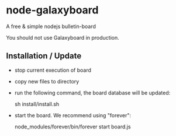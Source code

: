 # node-galaxyboard
A free &amp; simple nodejs bulletin-board

You should not use Galaxyboard in production.


## Installation / Update

- stop current execution of board
- copy new files to directory
- run the following command, the board database will be updated:

    sh install/install.sh

- start the board. We recommend using "forever":

    node_modules/forever/bin/forever start board.js